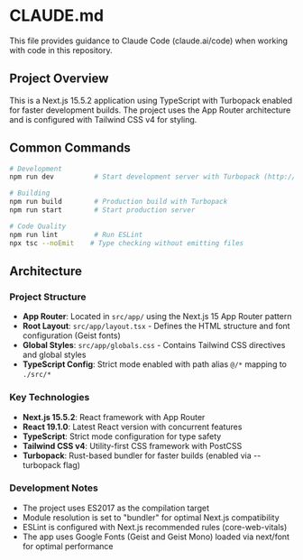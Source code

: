 # CLAUDE.md

This file provides guidance to Claude Code (claude.ai/code) when working with code in this repository.

## Project Overview

This is a Next.js 15.5.2 application using TypeScript with Turbopack enabled for faster development builds. The project uses the App Router architecture and is configured with Tailwind CSS v4 for styling.

## Common Commands

```bash
# Development
npm run dev          # Start development server with Turbopack (http://localhost:3000)

# Building
npm run build        # Production build with Turbopack
npm run start        # Start production server

# Code Quality
npm run lint         # Run ESLint
npx tsc --noEmit    # Type checking without emitting files
```

## Architecture

### Project Structure

- **App Router**: Located in `src/app/` using the Next.js 15 App Router pattern
- **Root Layout**: `src/app/layout.tsx` - Defines the HTML structure and font configuration (Geist fonts)
- **Global Styles**: `src/app/globals.css` - Contains Tailwind CSS directives and global styles
- **TypeScript Config**: Strict mode enabled with path alias `@/*` mapping to `./src/*`

### Key Technologies

- **Next.js 15.5.2**: React framework with App Router
- **React 19.1.0**: Latest React version with concurrent features
- **TypeScript**: Strict mode configuration for type safety
- **Tailwind CSS v4**: Utility-first CSS framework with PostCSS
- **Turbopack**: Rust-based bundler for faster builds (enabled via --turbopack flag)

### Development Notes

- The project uses ES2017 as the compilation target
- Module resolution is set to "bundler" for optimal Next.js compatibility
- ESLint is configured with Next.js recommended rules (core-web-vitals)
- The app uses Google Fonts (Geist and Geist Mono) loaded via next/font for optimal performance
